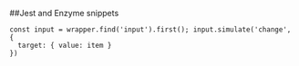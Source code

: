 ##Jest and Enzyme snippets

```
const input = wrapper.find('input').first(); input.simulate('change', {
  target: { value: item } 
})
```

